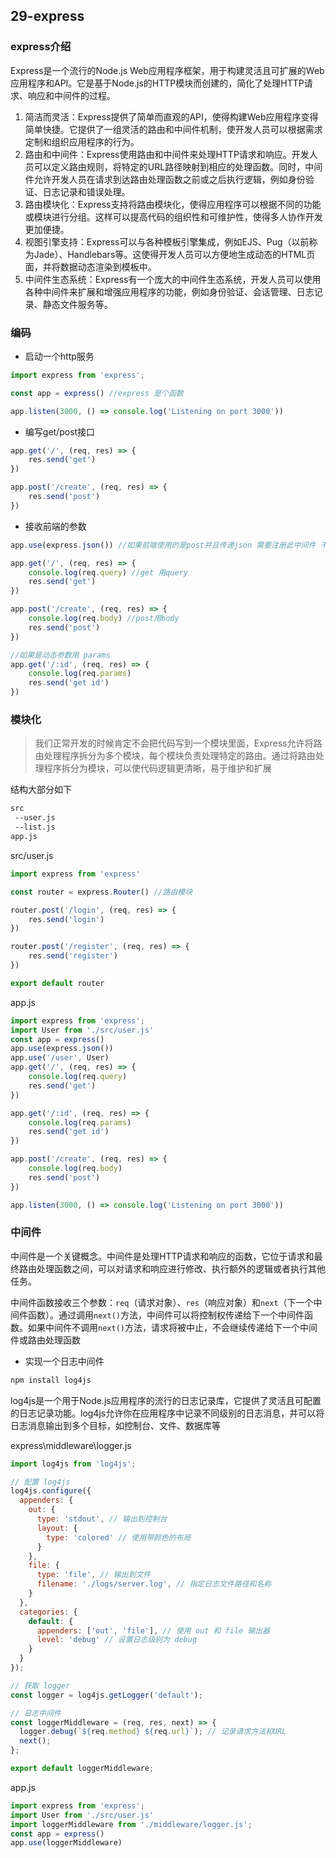 ## 29-express

### express介绍

Express是一个流行的Node.js Web应用程序框架，用于构建灵活且可扩展的Web应用程序和API。它是基于Node.js的HTTP模块而创建的，简化了处理HTTP请求、响应和中间件的过程。

1. 简洁而灵活：Express提供了简单而直观的API，使得构建Web应用程序变得简单快捷。它提供了一组灵活的路由和中间件机制，使开发人员可以根据需求定制和组织应用程序的行为。
2. 路由和中间件：Express使用路由和中间件来处理HTTP请求和响应。开发人员可以定义路由规则，将特定的URL路径映射到相应的处理函数。同时，中间件允许开发人员在请求到达路由处理函数之前或之后执行逻辑，例如身份验证、日志记录和错误处理。
3. 路由模块化：Express支持将路由模块化，使得应用程序可以根据不同的功能或模块进行分组。这样可以提高代码的组织性和可维护性，使得多人协作开发更加便捷。
4. 视图引擎支持：Express可以与各种模板引擎集成，例如EJS、Pug（以前称为Jade）、Handlebars等。这使得开发人员可以方便地生成动态的HTML页面，并将数据动态渲染到模板中。
5. 中间件生态系统：Express有一个庞大的中间件生态系统，开发人员可以使用各种中间件来扩展和增强应用程序的功能，例如身份验证、会话管理、日志记录、静态文件服务等。

### 编码

+ 启动一个http服务

```js
import express from 'express';

const app = express() //express 是个函数

app.listen(3000, () => console.log('Listening on port 3000'))
```

+ 编写get/post接口

```js
app.get('/', (req, res) => {
    res.send('get')
})

app.post('/create', (req, res) => {
    res.send('post')
})
```

+ 接收前端的参数

```js
app.use(express.json()) //如果前端使用的是post并且传递json 需要注册此中间件 不然是undefined

app.get('/', (req, res) => {
    console.log(req.query) //get 用query
    res.send('get')
})

app.post('/create', (req, res) => {
    console.log(req.body) //post用body
    res.send('post')
})

//如果是动态参数用 params
app.get('/:id', (req, res) => {
    console.log(req.params)
    res.send('get id')
})
```

### 模块化

> 我们正常开发的时候肯定不会把代码写到一个模块里面，Express允许将路由处理程序拆分为多个模块，每个模块负责处理特定的路由。通过将路由处理程序拆分为模块，可以使代码逻辑更清晰，易于维护和扩展

结构大部分如下

```tex
src
 --user.js
 --list.js
app.js
```

src/user.js

```js
import express from 'express'

const router = express.Router() //路由模块

router.post('/login', (req, res) => {
    res.send('login')
})

router.post('/register', (req, res) => {
    res.send('register')
})

export default router
```

app.js

```js
import express from 'express';
import User from './src/user.js'
const app = express()
app.use(express.json())
app.use('/user', User)
app.get('/', (req, res) => {
    console.log(req.query)
    res.send('get')
})

app.get('/:id', (req, res) => {
    console.log(req.params)
    res.send('get id')
})

app.post('/create', (req, res) => {
    console.log(req.body)
    res.send('post')
})

app.listen(3000, () => console.log('Listening on port 3000'))
```

### 中间件

中间件是一个关键概念。中间件是处理HTTP请求和响应的函数，它位于请求和最终路由处理函数之间，可以对请求和响应进行修改、执行额外的逻辑或者执行其他任务。

中间件函数接收三个参数：`req`（请求对象）、`res`（响应对象）和`next`（下一个中间件函数）。通过调用`next()`方法，中间件可以将控制权传递给下一个中间件函数。如果中间件不调用`next()`方法，请求将被中止，不会继续传递给下一个中间件或路由处理函数

+ 实现一个日志中间件

```sh
npm install log4js
```

log4js是一个用于Node.js应用程序的流行的日志记录库，它提供了灵活且可配置的日志记录功能。log4js允许你在应用程序中记录不同级别的日志消息，并可以将日志消息输出到多个目标，如控制台、文件、数据库等

express\middleware\logger.js

```js
import log4js from 'log4js';

// 配置 log4js
log4js.configure({
  appenders: {
    out: {
      type: 'stdout', // 输出到控制台
      layout: {
        type: 'colored' // 使用带颜色的布局
      }
    },
    file: {
      type: 'file', // 输出到文件
      filename: './logs/server.log', // 指定日志文件路径和名称
    }
  },
  categories: {
    default: {
      appenders: ['out', 'file'], // 使用 out 和 file 输出器
      level: 'debug' // 设置日志级别为 debug
    }
  }
});

// 获取 logger
const logger = log4js.getLogger('default');

// 日志中间件
const loggerMiddleware = (req, res, next) => {
  logger.debug(`${req.method} ${req.url}`); // 记录请求方法和URL
  next();
};

export default loggerMiddleware;
```

app.js

```js
import express from 'express';
import User from './src/user.js'
import loggerMiddleware from './middleware/logger.js';
const app = express()
app.use(loggerMiddleware)
```
